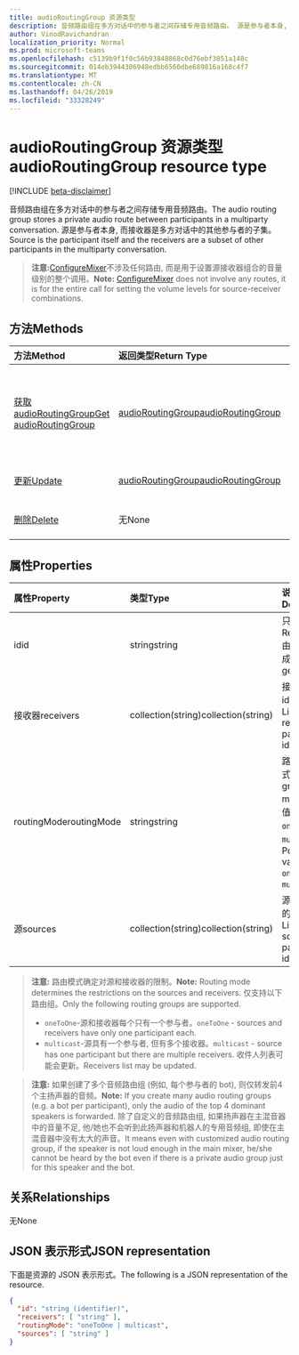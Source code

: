 ```yaml
---
title: audioRoutingGroup 资源类型
description: 音频路由组在多方对话中的参与者之间存储专用音频路由。 源是参与者本身, 而接收器是多方对话中的其他参与者的子集。
author: VinodRavichandran
localization_priority: Normal
ms.prod: microsoft-teams
ms.openlocfilehash: c5139b9f1f0c56b93848868c0d76ebf3051a148c
ms.sourcegitcommit: 014eb3944306948edbb6560dbe689816a168c4f7
ms.translationtype: MT
ms.contentlocale: zh-CN
ms.lasthandoff: 04/26/2019
ms.locfileid: "33328249"
---
```

# <a name="audioroutinggroup-resource-type"></a><span data-ttu-id="83d43-104">audioRoutingGroup 资源类型</span><span class="sxs-lookup"><span data-stu-id="83d43-104">audioRoutingGroup resource type</span></span>

[!INCLUDE [beta-disclaimer](../../includes/beta-disclaimer.md)]

<span data-ttu-id="83d43-105">音频路由组在多方对话中的参与者之间存储专用音频路由。</span><span class="sxs-lookup"><span data-stu-id="83d43-105">The audio routing group stores a private audio route between participants in a multiparty conversation.</span></span> <span data-ttu-id="83d43-106">源是参与者本身, 而接收器是多方对话中的其他参与者的子集。</span><span class="sxs-lookup"><span data-stu-id="83d43-106">Source is the participant itself and the receivers are a subset of other participants in the multiparty conversation.</span></span>

> <span data-ttu-id="83d43-107">**注意:**[ConfigureMixer](../api/participant-configuremixer.md)不涉及任何路由, 而是用于设置源接收器组合的音量级别的整个调用。</span><span class="sxs-lookup"><span data-stu-id="83d43-107">**Note:** [ConfigureMixer](../api/participant-configuremixer.md) does not involve any routes, it is for the entire call for setting the volume levels for source-receiver combinations.</span></span>

## <a name="methods"></a><span data-ttu-id="83d43-108">方法</span><span class="sxs-lookup"><span data-stu-id="83d43-108">Methods</span></span>

| <span data-ttu-id="83d43-109">方法</span><span class="sxs-lookup"><span data-stu-id="83d43-109">Method</span></span>                                                  | <span data-ttu-id="83d43-110">返回类型</span><span class="sxs-lookup"><span data-stu-id="83d43-110">Return Type</span></span>                               | <span data-ttu-id="83d43-111">说明</span><span class="sxs-lookup"><span data-stu-id="83d43-111">Description</span></span>                                  |
|:--------------------------------------------------------|:------------------------------------------|:---------------------------------------------|
| [<span data-ttu-id="83d43-112">获取 audioRoutingGroup</span><span class="sxs-lookup"><span data-stu-id="83d43-112">Get audioRoutingGroup</span></span>](../api/audioroutinggroup-get.md)| [<span data-ttu-id="83d43-113">audioRoutingGroup</span><span class="sxs-lookup"><span data-stu-id="83d43-113">audioRoutingGroup</span></span>](audioroutinggroup.md) | <span data-ttu-id="83d43-114">读取 audioRoutingGroup 对象的属性和关系。</span><span class="sxs-lookup"><span data-stu-id="83d43-114">Read properties and relationships of audioRoutingGroup object.</span></span>|
| [<span data-ttu-id="83d43-115">更新</span><span class="sxs-lookup"><span data-stu-id="83d43-115">Update</span></span>](../api/audioroutinggroup-update.md)            | [<span data-ttu-id="83d43-116">audioRoutingGroup</span><span class="sxs-lookup"><span data-stu-id="83d43-116">audioRoutingGroup</span></span>](audioroutinggroup.md) | <span data-ttu-id="83d43-117">更新接收器列表。</span><span class="sxs-lookup"><span data-stu-id="83d43-117">Update receivers list.</span></span>                       |
| [<span data-ttu-id="83d43-118">删除</span><span class="sxs-lookup"><span data-stu-id="83d43-118">Delete</span></span>](../api/audioroutinggroup-delete.md)            | <span data-ttu-id="83d43-119">无</span><span class="sxs-lookup"><span data-stu-id="83d43-119">None</span></span>                                      | <span data-ttu-id="83d43-120">删除音频路由组。</span><span class="sxs-lookup"><span data-stu-id="83d43-120">Delete the audio routing group.</span></span>              |

## <a name="properties"></a><span data-ttu-id="83d43-121">属性</span><span class="sxs-lookup"><span data-stu-id="83d43-121">Properties</span></span>

| <span data-ttu-id="83d43-122">属性</span><span class="sxs-lookup"><span data-stu-id="83d43-122">Property</span></span>      | <span data-ttu-id="83d43-123">类型</span><span class="sxs-lookup"><span data-stu-id="83d43-123">Type</span></span>              | <span data-ttu-id="83d43-124">说明</span><span class="sxs-lookup"><span data-stu-id="83d43-124">Description</span></span>                                                          |
| :----------   | :---------------- | :--------------------------------------------------------------------|
| <span data-ttu-id="83d43-125">id</span><span class="sxs-lookup"><span data-stu-id="83d43-125">id</span></span>            | <span data-ttu-id="83d43-126">string</span><span class="sxs-lookup"><span data-stu-id="83d43-126">string</span></span>            | <span data-ttu-id="83d43-127">只读。</span><span class="sxs-lookup"><span data-stu-id="83d43-127">Read-only.</span></span> <span data-ttu-id="83d43-128">由服务器生成。</span><span class="sxs-lookup"><span data-stu-id="83d43-128">Server generated.</span></span>                                         |
| <span data-ttu-id="83d43-129">接收器</span><span class="sxs-lookup"><span data-stu-id="83d43-129">receivers</span></span>     | <span data-ttu-id="83d43-130">collection(string)</span><span class="sxs-lookup"><span data-stu-id="83d43-130">collection(string)</span></span> | <span data-ttu-id="83d43-131">接收参与者 id 的列表。</span><span class="sxs-lookup"><span data-stu-id="83d43-131">List of receiving participant ids.</span></span>                                   |
| <span data-ttu-id="83d43-132">routingMode</span><span class="sxs-lookup"><span data-stu-id="83d43-132">routingMode</span></span>   | <span data-ttu-id="83d43-133">string</span><span class="sxs-lookup"><span data-stu-id="83d43-133">string</span></span>            | <span data-ttu-id="83d43-134">路由组模式。</span><span class="sxs-lookup"><span data-stu-id="83d43-134">Routing group mode.</span></span>  <span data-ttu-id="83d43-135">可取值为：`oneToOne`、`multicast`。</span><span class="sxs-lookup"><span data-stu-id="83d43-135">Possible values are: `oneToOne`, `multicast`.</span></span>   |
| <span data-ttu-id="83d43-136">源</span><span class="sxs-lookup"><span data-stu-id="83d43-136">sources</span></span>       | <span data-ttu-id="83d43-137">collection(string)</span><span class="sxs-lookup"><span data-stu-id="83d43-137">collection(string)</span></span> | <span data-ttu-id="83d43-138">源参与者 id 的列表。</span><span class="sxs-lookup"><span data-stu-id="83d43-138">List of source participant ids.</span></span>                                      |

> <span data-ttu-id="83d43-139">**注意:** 路由模式确定对源和接收器的限制。</span><span class="sxs-lookup"><span data-stu-id="83d43-139">**Note:** Routing mode determines the restrictions on the sources and receivers.</span></span> <span data-ttu-id="83d43-140">仅支持以下路由组。</span><span class="sxs-lookup"><span data-stu-id="83d43-140">Only the following routing groups are supported.</span></span>
> - <span data-ttu-id="83d43-141">`oneToOne`-源和接收器每个只有一个参与者。</span><span class="sxs-lookup"><span data-stu-id="83d43-141">`oneToOne` - sources and receivers have only one participant each.</span></span>
> - <span data-ttu-id="83d43-142">`multicast`-源具有一个参与者, 但有多个接收器。</span><span class="sxs-lookup"><span data-stu-id="83d43-142">`multicast` - source has one participant but there are multiple receivers.</span></span> <span data-ttu-id="83d43-143">收件人列表可能会更新。</span><span class="sxs-lookup"><span data-stu-id="83d43-143">Receivers list may be updated.</span></span>

> <span data-ttu-id="83d43-144">**注意:** 如果创建了多个音频路由组 (例如, 每个参与者的 bot), 则仅转发前4个主扬声器的音频。</span><span class="sxs-lookup"><span data-stu-id="83d43-144">**Note:** If you create many audio routing groups (e.g. a bot per participant), only the audio of the top 4 dominant speakers is forwarded.</span></span> <span data-ttu-id="83d43-145">除了自定义的音频路由组, 如果扬声器在主混音器中的音量不足, 他/她也不会听到此扬声器和机器人的专用音频组, 即使在主混音器中没有太大的声音。</span><span class="sxs-lookup"><span data-stu-id="83d43-145">It means even with customized audio routing group, if the speaker is not loud enough in the main mixer, he/she cannot be heard by the bot even if there is a private audio group just for this speaker and the bot.</span></span>

## <a name="relationships"></a><span data-ttu-id="83d43-146">关系</span><span class="sxs-lookup"><span data-stu-id="83d43-146">Relationships</span></span>
<span data-ttu-id="83d43-147">无</span><span class="sxs-lookup"><span data-stu-id="83d43-147">None</span></span>

## <a name="json-representation"></a><span data-ttu-id="83d43-148">JSON 表示形式</span><span class="sxs-lookup"><span data-stu-id="83d43-148">JSON representation</span></span>

<span data-ttu-id="83d43-149">下面是资源的 JSON 表示形式。</span><span class="sxs-lookup"><span data-stu-id="83d43-149">The following is a JSON representation of the resource.</span></span>

<!-- {
  "blockType": "resource",
  "optionalProperties": [

  ],
  "@odata.type": "microsoft.graph.audioRoutingGroup"
}-->
```json
{
  "id": "string (identifier)",
  "receivers": [ "string" ],
  "routingMode": "oneToOne | multicast",
  "sources": [ "string" ]
}
```
<!-- uuid: 8fcb5dbc-d5aa-4681-8e31-b001d5168d79
2015-10-25 14:57:30 UTC -->
<!--
{
  "type": "#page.annotation",
  "description": "audioRoutingGroup resource",
  "keywords": "",
  "section": "documentation",
  "tocPath": "",
  "suppressions": []
}
-->
